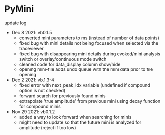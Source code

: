 # PyMini

update log
- Dec 8 2021: vb0.1.5
  - converted mini parameters to ms (instead of number of data points)
  - fixed bug with mini details not being focused when selected via the traceviewer
  - fixed bug with disappearing mini details during evoked/mini analysis switch or overlay/continuous mode switch
  - cleaned code for data_display column show/hide
  - opening mini-file adds undo queue with the mini data prior to file opening
- Dec 2 2021: vb.1.3-4
    - fixed error with next_peak_idx variable (undefined if compound option is not checked)
    - forward search for previously found minis
  - extrapolate 'true amplitude' from previous mini using decay function for compound minis
- Nov 29 2021: vb0.1.2
    - added a way to look forward when searching for minis
    - might need to update so that the future mini is analyzed for amplitude (reject if too low)
    

